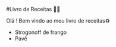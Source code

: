 #Livro de Receitas :man_cook:



Olá ! Bem vindo ao meu livro de receitas:recycle:

- Strogonoff de frango
- Pavê
